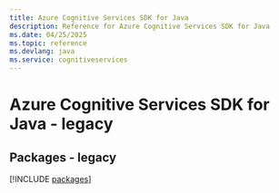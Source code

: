 ```yaml
---
title: Azure Cognitive Services SDK for Java
description: Reference for Azure Cognitive Services SDK for Java
ms.date: 04/25/2025
ms.topic: reference
ms.devlang: java
ms.service: cognitiveservices
---
```

# Azure Cognitive Services SDK for Java - legacy
## Packages - legacy
[!INCLUDE [packages](cognitive-services-index.md)]